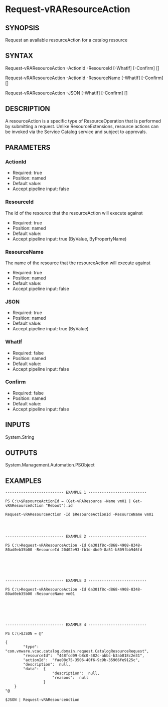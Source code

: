 # Request-vRAResourceAction

## SYNOPSIS
    
Request an available resourceAction for a catalog resource

## SYNTAX
 Request-vRAResourceAction -ActionId <String> -ResourceId <String> [-WhatIf] [-Confirm] [<CommonParameters>]  Request-vRAResourceAction -ActionId <String> -ResourceName <String> [-WhatIf] [-Confirm] [<CommonParameters>]  Request-vRAResourceAction -JSON <String> [-WhatIf] [-Confirm] [<CommonParameters>]     

## DESCRIPTION

A resourceAction is a specific type of ResourceOperation that is performed by submitting a request. 
Unlike ResourceExtensions, resource actions can be invoked via the Service Catalog service and subject to approvals.

## PARAMETERS


### ActionId


* Required: true
* Position: named
* Default value: 
* Accept pipeline input: false

### ResourceId

The id of the resource that the resourceAction will execute against

* Required: true
* Position: named
* Default value: 
* Accept pipeline input: true (ByValue, ByPropertyName)

### ResourceName

The name of the resource that the resourceAction will execute against

* Required: true
* Position: named
* Default value: 
* Accept pipeline input: false

### JSON


* Required: true
* Position: named
* Default value: 
* Accept pipeline input: true (ByValue)

### WhatIf


* Required: false
* Position: named
* Default value: 
* Accept pipeline input: false

### Confirm


* Required: false
* Position: named
* Default value: 
* Accept pipeline input: false

## INPUTS

System.String

## OUTPUTS

System.Management.Automation.PSObject

## EXAMPLES
```
-------------------------- EXAMPLE 1 --------------------------

PS C:\>$ResourceActionId = (Get-vRAResource -Name vm01 | Get-vRAResourceAction "Reboot").id

Request-vRAResourceAction -Id $ResourceActionId -ResourceName vm01




-------------------------- EXAMPLE 2 --------------------------

PS C:\>Request-vRAResourceAction -Id 6a301f8c-d868-4908-8348-80ad0eb35b00 -ResourceId 20402e93-fb1d-4bd9-8a51-b809fbb946fd






-------------------------- EXAMPLE 3 --------------------------

PS C:\>Request-vRAResourceAction -Id 6a301f8c-d868-4908-8348-80ad0eb35b00 -ResourceName vm01






-------------------------- EXAMPLE 4 --------------------------

PS C:\>$JSON = @"

{
        "type":  "com.vmware.vcac.catalog.domain.request.CatalogResourceRequest",
        "resourceId":  "448fcd09-b8c0-482c-abbc-b3ab818c2e31",
        "actionId":  "fae08c75-3506-40f6-9c9b-35966fe9125c",
        "description":  null,
        "data":  {
                     "description":  null,
                     "reasons":  null
                 }
    }        
"@

$JSON | Request-vRAResourceAction
```

